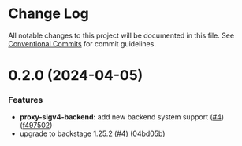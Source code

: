 # Change Log

All notable changes to this project will be documented in this file.
See [Conventional Commits](https://conventionalcommits.org) for commit guidelines.

# 0.2.0 (2024-04-05)

### Features

- **proxy-sigv4-backend:** add new backend system support ([#4](https://github.com/segmentio/segment-backstage-plugins/issues/4)) ([f497502](https://github.com/segmentio/segment-backstage-plugins/commit/f497502c4306d49c2d600ed393d6b97ab8d40b16))
- upgrade to backstage 1.25.2 ([#4](https://github.com/segmentio/segment-backstage-plugins/issues/4)) ([04bd05b](https://github.com/segmentio/segment-backstage-plugins/commit/04bd05b6d31ea9a59c0261241a97b8c5efac0c08))
